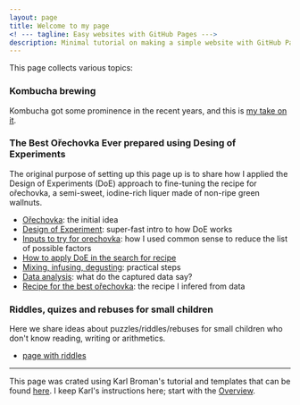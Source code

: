 ```yaml
---
layout: page
title: Welcome to my page
<! --- tagline: Easy websites with GitHub Pages --->
description: Minimal tutorial on making a simple website with GitHub Pages
---
```


This page collects various topics:

### Kombucha brewing

Kombucha got some prominence in the recent years, and this is [my take on it](pages/kombucha.md).

### The Best Ořechovka Ever prepared using Desing of Experiments

The original purpose of setting up this page up is to share how I applied the Design of Experiments (DoE) approach to fine-tuning the recipe for ořechovka, a semi-sweet, iodine-rich liquer made of non-ripe green wallnuts. 

- [Ořechovka](pages/orechovka1.html): the initial idea
- [Design of Experiment](pages/orechovka2.html): super-fast intro to how DoE works
- [Inputs to try for orechovka](pages/orechovka3.html): how I used common sense to reduce the list of possible factors
- [How to apply DoE in the search for recipe](pages/orechovka4.html)
- [Mixing, infusing, degusting](pages/orechovka5.html): practical steps
- [Data analysis](pages/orechovka6.html): what do the captured data say?
- [Recipe for the best ořechovka](pages/orechovka7.html): the recipe I infered from data

### Riddles, quizes and rebuses for small children

Here we share ideas about puzzles/riddles/rebuses for small children who don't know reading, writing or arithmetics. 
- [page with riddles](pages/quizes.html)


---

This page was crated using Karl Broman's tutorial and templates that can be found [here](https://github.com/kbroman/simple_site). I keep Karl's instructions here; start with the [Overview](pages/overview.html).
